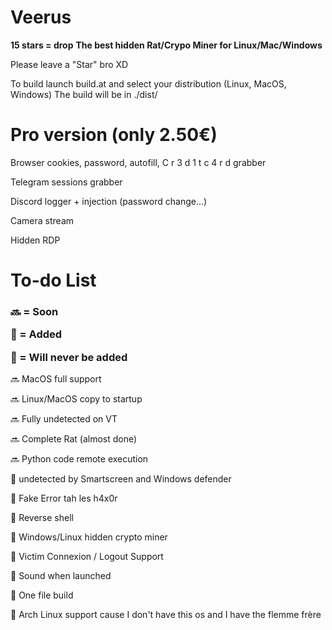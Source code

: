 # Veerus
**15 stars = drop**
**The best hidden Rat/Crypo Miner for Linux/Mac/Windows**

Please leave a "Star" bro XD

To build launch build.at and select your distribution (Linux, MacOS, Windows)
The build will be in ./dist/


<h1>Pro version (only 2.50€)</h1>

Browser cookies, password, autofill, C r 3 d 1 t  c 4 r d grabber

Telegram sessions grabber

Discord logger + injection (password change...)

Camera stream

Hidden RDP


<h1>To-do List</h1>

<h3>


🔜 = Soon


💚 = Added


🚫 = Will never be added</h3>

🔜 MacOS full support

🔜 Linux/MacOS copy to startup

🔜 Fully undetected on VT

🔜 Complete Rat (almost done)

🔜 Python code remote execution


💚 undetected by Smartscreen and Windows defender

💚 Fake Error tah les h4x0r

💚 Reverse shell

💚 Windows/Linux hidden crypto miner

💚 Victim Connexion / Logout Support

💚 Sound when launched

💚 One file build


🚫 Arch Linux support cause I don't have this os and I have the flemme frère
